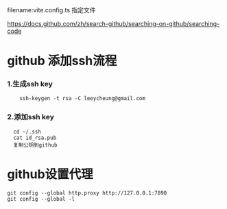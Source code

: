 filename:vite.config.ts 指定文件



https://docs.github.com/zh/search-github/searching-on-github/searching-code




# github 添加ssh流程


### 1.生成ssh key

```
    ssh-keygen -t rsa -C leeycheung@gmail.com
```

### 2.添加ssh key

```
  cd ~/.ssh
  cat id_rsa.pub
  复制公钥到github
```


# github设置代理

```
git config --global http.proxy http://127.0.0.1:7890
git config --global -l
```